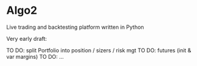 # Algo2
Live trading and backtesting platform written in Python

Very early draft:

TO DO: split Portfolio into position / sizers / risk mgt
TO DO: futures (init & var margins)
TO DO: ...
